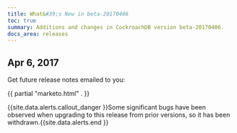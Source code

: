 ```yaml
---
title: What&#39;s New in beta-20170406
toc: true
summary: Additions and changes in CockroachDB version beta-20170406.
docs_area: releases 
---
```


## Apr 6, 2017

Get future release notes emailed to you:

{{ partial "marketo.html" . }}

{{site.data.alerts.callout_danger }}Some significant bugs have been observed when upgrading to this release from prior versions, so it has been withdrawn.{{site.data.alerts.end }}
